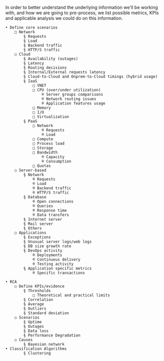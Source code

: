 In order to better understand the underlying information we'll be working with, and how we are going to pre-process, we list possible metrics, KPIs and applicable analysis we could do on this information.

	• Define core scenarios
		□ Network
			§ Requests
			§ Load
			§ Backend traffic
			§ HTTP/S traffic
		○ Cloud
			§ Availability (outages)
			§ Latency
			§ Routing decisions
			§ Internal/External requests latency
			§ Cloud-to-Cloud and Onprem-to-Cloud timings (hybrid usage)
			§ IaaS
				□ VNET
				□ CPU (over/under utilization)
					® Server groups comparisons
					® Network routing issues
					® Application features usage
				□ Memory
				□ I/O
				□ Virtualization
			§ PaaS
				□ Network
					® Requests
					® Load
				□ Compute
				□ Process load
				□ Storage
				□ Bandwidth
					® Capacity
					® Consumption
				□ Quotas
		○ Server-based
			§ Network
				® Requests
				® Load
				® Backend traffic
				® HTTP/S traffic
			§ Database
				® Open connections
				® Queries
				® Response time
				® Data transfers
			§ Internet server
			§ Mail server
			§ Others
		○ Applications
			§ Exceptions
			§ Unusual server logs/web logs
			§ DB size growth rate
			§ DevOps activity
				® Deployments
				® Continuous delivery
				® Testing activity
			§ Application specific metrics
				® Specific transactions
				
	• RCA
		○ Define KPIs/evidence
			§ Thresholds
				□ Theoretical and practical limits
			§ Correlation
			§ Average
			§ Outliers
			§ Standard deviation
		○ Scenarios
			§ Uptime
			§ Outages
			§ Data loss
			§ Performance Degradation
		○ Causes
			§ Bayesian network
	• Classification Algorithms
	        § Clustering